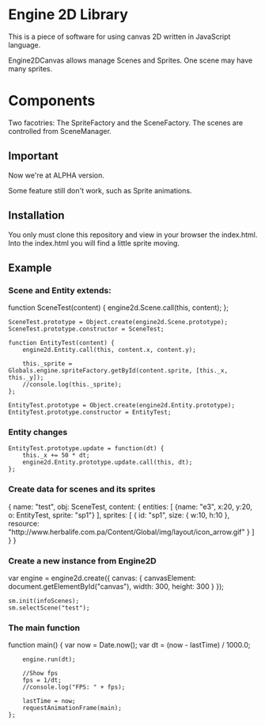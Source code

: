 # Engine 2D Library
This is a piece of software for using canvas 2D written in JavaScript language.

Engine2DCanvas allows manage Scenes and Sprites. One scene may have many sprites.


# Components
Two facotries: The SpriteFactory and the SceneFactory.
The scenes are controlled from SceneManager.

## Important
Now we're at ALPHA version.

Some feature still don't work, such as Sprite animations.

## Installation
You only must clone this repository and view in your browser the index.html.
Into the index.html you will find a little sprite moving.

## Example

### Scene and Entity extends:

<nowiki>
	function SceneTest(content) {
		engine2d.Scene.call(this, content);
	};

	SceneTest.prototype = Object.create(engine2d.Scene.prototype);
	SceneTest.prototype.constructor = SceneTest;

	function EntityTest(content) {
		engine2d.Entity.call(this, content.x, content.y);

		this._sprite = Globals.engine.spriteFactory.getById(content.sprite, [this._x, this._y]);
		//console.log(this._sprite);
	};

	EntityTest.prototype = Object.create(engine2d.Entity.prototype);
	EntityTest.prototype.constructor = EntityTest;
</nowiki>

### Entity changes
<nowiki>

	EntityTest.prototype.update = function(dt) {
		this._x += 50 * dt;
		engine2d.Entity.prototype.update.call(this, dt);
	};
</nowiki>

### Create data for scenes and its sprites

<nowiki>
	{
		name: "test",
		obj: SceneTest,
		content: {
			entities: [
				{name: "e3", x:20, y:20, o: EntityTest, sprite: "sp1"}
			],
			sprites: [
				{ id: "sp1", size: { w:10, h:10 }, resource: "http://www.herbalife.com.pa/Content/Global/img/layout/icon_arrow.gif" }
			]
		}
	}
</nowiki>

### Create a new instance from Engine2D

<nowiki>
	 	var engine = engine2d.create({
		canvas: {
			canvasElement: document.getElementById("canvas"),
			width: 300,
			height: 300
		}
	});

	sm.init(infoScenes);
	sm.selectScene("test");
</nowiki>

### The main function

<nowiki>
	function main() {
		var now = Date.now();
		var dt = (now - lastTime) / 1000.0;

		engine.run(dt);

		//Show fps
		fps = 1/dt;
		//console.log("FPS: " + fps);

		lastTime = now;
		requestAnimationFrame(main);
	};
</nowiki>






